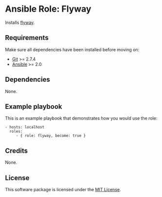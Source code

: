 # Ansible Role: Flyway

Installs [flyway](https://flywaydb.org).

## Requirements

Make sure all dependencies have been installed before moving on:

* [Git](https://git-scm.com/) >= 2.7.4
* [Ansible](https://www.ansible.com/) >= 2.0

## Dependencies

None.

## Example playbook

This is an example playbook that demonstrates how you would use the role:

    - hosts: localhost
      roles:
         - { role: flyway, become: true }

## Credits

None.

## License

This software package is licensed under the [MIT License](https://opensource.org/licenses/MIT).
